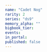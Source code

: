 ```yaml
---
name: "Cadet Nog"
rarity: 2
series: "ds9"
memory_alpha: ""
bigbook_tier:
events:
in_portal:
published: false
---
```

